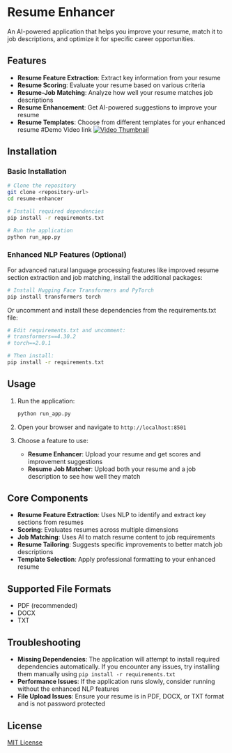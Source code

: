 # Resume Enhancer

An AI-powered application that helps you improve your resume, match it to job descriptions, and optimize it for specific career opportunities.

## Features

- **Resume Feature Extraction**: Extract key information from your resume
- **Resume Scoring**: Evaluate your resume based on various criteria
- **Resume-Job Matching**: Analyze how well your resume matches job descriptions
- **Resume Enhancement**: Get AI-powered suggestions to improve your resume
- **Resume Templates**: Choose from different templates for your enhanced resume
#Demo Video link
[![Video Thumbnail](https://img.youtube.com/vi/2uoh_mxyrp4/0.jpg)](https://youtu.be/2uoh_mxyrp4)
## Installation

### Basic Installation

```bash
# Clone the repository
git clone <repository-url>
cd resume-enhancer

# Install required dependencies
pip install -r requirements.txt

# Run the application
python run_app.py
```

### Enhanced NLP Features (Optional)

For advanced natural language processing features like improved resume section extraction and job matching, install the additional packages:

```bash
# Install Hugging Face Transformers and PyTorch
pip install transformers torch
```

Or uncomment and install these dependencies from the requirements.txt file:

```bash
# Edit requirements.txt and uncomment:
# transformers==4.30.2
# torch==2.0.1

# Then install:
pip install -r requirements.txt
```

## Usage

1. Run the application:
   ```bash
   python run_app.py
   ```

2. Open your browser and navigate to `http://localhost:8501`

3. Choose a feature to use:
   - **Resume Enhancer**: Upload your resume and get scores and improvement suggestions
   - **Resume Job Matcher**: Upload both your resume and a job description to see how well they match

## Core Components

- **Resume Feature Extraction**: Uses NLP to identify and extract key sections from resumes
- **Scoring**: Evaluates resumes across multiple dimensions
- **Job Matching**: Uses AI to match resume content to job requirements
- **Resume Tailoring**: Suggests specific improvements to better match job descriptions
- **Template Selection**: Apply professional formatting to your enhanced resume

## Supported File Formats

- PDF (recommended)
- DOCX
- TXT

## Troubleshooting

- **Missing Dependencies**: The application will attempt to install required dependencies automatically. If you encounter any issues, try installing them manually using `pip install -r requirements.txt`
- **Performance Issues**: If the application runs slowly, consider running without the enhanced NLP features
- **File Upload Issues**: Ensure your resume is in PDF, DOCX, or TXT format and is not password protected

## License

[MIT License](LICENSE) 
